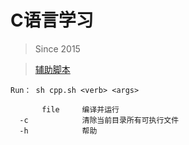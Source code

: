 # C语言学习
> Since 2015

> [辅助脚本](https://github.com/Kuangcp/Script/blob/master/shell/assistant/cpp.sh)

```
Run： sh cpp.sh <verb> <args>

       file     编译并运行
  -c            清除当前目录所有可执行文件
  -h            帮助
```

